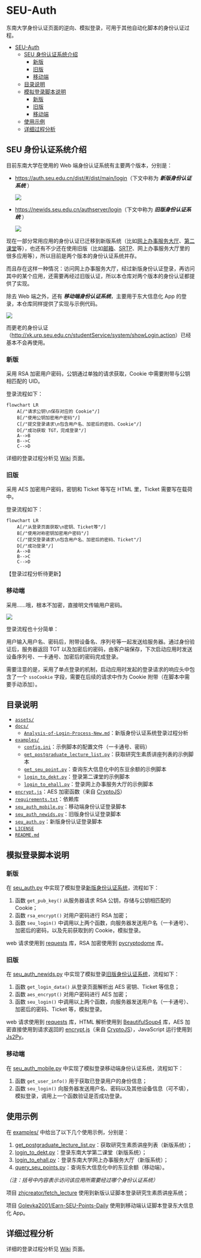 # SEU-Auth

东南大学身份认证页面的逆向、模拟登录，可用于其他自动化脚本的身份认证过程。

- [SEU-Auth](#seu-auth)
  - [SEU 身份认证系统介绍](#seu-身份认证系统介绍)
    - [新版](#新版)
    - [旧版](#旧版)
    - [移动端](#移动端)
  - [目录说明](#目录说明)
  - [模拟登录脚本说明](#模拟登录脚本说明)
    - [新版](#新版-1)
    - [旧版](#旧版-1)
    - [移动端](#移动端-1)
  - [使用示例](#使用示例)
  - [详细过程分析](#详细过程分析)

## SEU 身份认证系统介绍

目前东南大学在使用的 Web 端身份认证系统有主要两个版本，分别是：

- <https://auth.seu.edu.cn/dist/#/dist/main/login>（下文中称为 **_新版身份认证系统_** ）

  ![](./assets/2023-08-31-13-32-37.png)

- <https://newids.seu.edu.cn/authserver/login>（下文中称为 **_旧版身份认证系统_** ）

  ![](./assets/2023-08-31-13-35-49.png)

现在一部分常用应用的身份认证已迁移到新版系统（比如[网上办事服务大厅](http://ehall.seu.edu.cn/)、[第二课堂](http://dekt.seu.edu.cn/)等），也还有不少还在使用旧版（比如[邮箱](https://mail.seu.edu.cn/)、[SRTP](http://cxcy.seu.edu.cn/)、网上办事服务大厅里的很多应用等），所以目前是两个版本的身份认证系统并存。

而且存在这样一种情况：访问网上办事服务大厅，经过新版身份认证登录，再访问其中的某个应用，还需要再经过旧版认证，所以本仓库对两个版本的身份认证都提供了实现。

除去 Web 端之外，还有 **_移动端身份认证系统_**，主要用于东大信息化 App 的登录，本仓库同样提供了实现与示例代码。

![](./assets/2023-11-05-19-21-50.png)

而更老的身份认证（<http://xk.urp.seu.edu.cn/studentService/system/showLogin.action>）已经基本不会再使用。

### 新版

采用 RSA 加密用户密码，公钥通过单独的请求获取，Cookie 中需要附带与公钥相匹配的 UID。

登录流程如下：

```mermaid
flowchart LR
    A[/"请求公钥\n保存对应的 Cookie"/]
    B[/"使用公钥加密用户密码"/]
    C[/"提交登录请求\n包含用户名、加密后的密码、Cookie"/]
    D[/"成功获取 TGT，完成登录"/]
    A-->B
    B-->C
    C-->D
```

详细的登录过程分析见 [Wiki](https://github.com/Golevka2001/SEU-Auth/wiki/%E6%96%B0%E7%89%88%E8%BA%AB%E4%BB%BD%E8%AE%A4%E8%AF%81%E7%B3%BB%E7%BB%9F%E7%99%BB%E5%BD%95%E8%BF%87%E7%A8%8B%E5%88%86%E6%9E%90) 页面。

### 旧版

采用 AES 加密用户密码，密钥和 Ticket 等写在 HTML 里，Ticket 需要写在载荷中。

登录流程如下：

```mermaid
flowchart LR
    A[/"从登录页面获取\n密钥、Ticket等"/]
    B[/"使用对称密钥加密用户密码"/]
    C[/"提交登录请求\n包含用户名、加密后的密码、Ticket"/]
    D[/"成功登录"/]
    A-->B
    B-->C
    C-->D
```

【登录过程分析待更新】

### 移动端

采用……哦，根本不加密，直接明文传输用户密码。

![](assets/2023-11-05-19-35-53.png)

登录流程也十分简单：

用户输入用户名、密码后，附带设备名、序列号等一起发送给服务器。通过身份验证后，服务器返回 TGT 以及加密后的密码，由客户端保存，下次启动应用时发送设备序列号、一卡通号、加密后的密码完成登录。

需要注意的是，采用了单点登录的机制，启动应用时发起的登录请求的响应头中包含了一个 `ssoCookie` 字段，需要在后续的请求中作为 Cookie 附带（在脚本中需要手动添加）。

## 目录说明

- [`assets/`](./assets/)
- [`docs/`](./docs/)
  - [`Analysis-of-Login-Process-New.md`](./docs/Analysis-of-Login-Process-New.md)：新版身份认证系统登录过程分析
- [`examples/`](./examples/)
  - [`config.ini`](./examples/config.ini)：示例脚本的配置文件（一卡通号、密码）
  - [`get_postgraduate_lecture_list.py`](./examples/get_postgraduate_lecture_list.py)：获取研究生素质讲座列表的示例脚本
  - [`get_seu_point.py`](./examples/get_seu_point.py)：查询东大信息化中的东豆余额的示例脚本
  - [`login_to_dekt.py`](./examples/login_to_dekt.py)：登录第二课堂的示例脚本
  - [`login_to_ehall.py`](./examples/login_to_ehall.py)：登录网上办事服务大厅的示例脚本
- [`encrypt.js`](./encrypt.js)：AES 加密函数（来自 [CryptoJS](https://github.com/sytelus/CryptoJS)）
- [`requirements.txt`](./requirements.txt)：依赖库
- [`seu_auth_mobile.py`](./seu_auth_mobile.py)：移动端身份认证登录脚本
- [`seu_auth_newids.py`](./seu_auth_newids.py)：旧版身份认证登录脚本
- [`seu_auth.py`](./seu_auth.py)：新版身份认证登录脚本
- [`LICENSE`](./LICENSE)
- [`README.md`](./README.md)

## 模拟登录脚本说明

### 新版

在 [seu_auth.py](./seu_auth.py) 中实现了模拟登录[新版身份认证系统](https://auth.seu.edu.cn/dist/#/dist/main/login)，流程如下：

1. 函数 `get_pub_key()` 从服务器请求 RSA 公钥，存储与公钥相匹配的 Cookie；
2. 函数 `rsa_encrypt()` 对用户密码进行 RSA 加密；
3. 函数 `seu_login()` 中调用以上两个函数，向服务器发送用户名（一卡通号）、加密后的密码，以及先前获取到的 Cookie，模拟登录。

web 请求使用到 [requests](https://pypi.org/project/requests/) 库，RSA 加密使用到 [pycryptodome](https://pypi.org/project/pycryptodome/) 库。

### 旧版

在 [seu_auth_newids.py](./seu_auth_newids.py) 中实现了模拟登录[旧版身份认证系统](https://newids.seu.edu.cn/authserver/login)，流程如下：

1. 函数 `get_login_data()` 从登录页面解析出 AES 密钥、Ticket 等信息；
2. 函数 `aes_encrypt()` 对用户密码进行 AES 加密；
3. 函数 `seu_login()` 中调用以上两个函数，向服务器发送用户名（一卡通号）、加密后的密码、Ticket 等，模拟登录。

web 请求使用到 [requests](https://pypi.org/project/requests/) 库，HTML 解析使用到 [BeautifulSoup4](https://pypi.org/project/beautifulsoup4/) 库，AES 加密直接使用到请求返回的 [encrypt.js](./encrypt.js)（来自 [CryptoJS](https://github.com/sytelus/CryptoJS)），JavaScript 运行使用到 [Js2Py](https://pypi.org/project/Js2Py/)。

### 移动端

在 [seu_auth_mobile.py](./seu_auth_mobile.py) 中实现了模拟登录移动端身份认证系统，流程如下：

1. 函数 `get_user_info()` 用于获取已登录用户的身份信息；
2. 函数 `seu_login()` 向服务器发送用户名、密码以及其他设备信息（可不填），模拟登录，调用上一个函数验证是否成功登录。

## 使用示例

在 [examples/](./examples/) 中给出了以下几个使用示例，分别是：

1. [get_postgraduate_lecture_list.py](./examples/get_postgraduate_lecture_list.py)：获取研究生素质讲座列表（新版系统）；
2. [login_to_dekt.py](./examples/login_to_dekt.py)：登录东南大学第二课堂（新版系统）；
3. [login_to_ehall.py](./examples/login_to_ehall.py)：登录东南大学网上办事服务大厅（新版系统）；
4. [query_seu_points.py](./examples/query_seu_points.py)：查询东大信息化中的东豆余额（移动端）。

_（注：括号中内容表示访问该应用所需要经过哪个身份认证系统）_

项目 [zhjcreator/fetch_lecture](https://github.com/zhjcreator/fetch_lecture) 使用到新版认证脚本登录研究生素质讲座系统；

项目 [Golevka2001/Earn-SEU-Points-Daily](https://github.com/Golevka2001/Earn-SEU-Points_Daily) 使用到移动端认证脚本登录东大信息化 App。

## 详细过程分析

详细的登录过程分析见 [Wiki](https://github.com/Golevka2001/SEU-Auth/wiki/%E6%96%B0%E7%89%88%E8%BA%AB%E4%BB%BD%E8%AE%A4%E8%AF%81%E7%B3%BB%E7%BB%9F%E7%99%BB%E5%BD%95%E8%BF%87%E7%A8%8B%E5%88%86%E6%9E%90) 页面。
